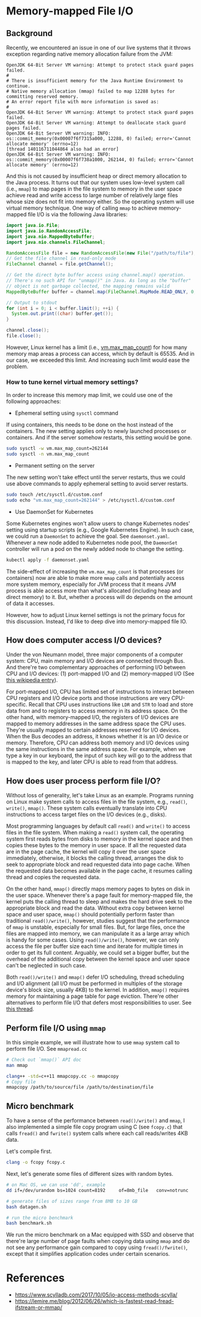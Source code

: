 # Memory-mapped File I/O


## Background

Recently, we encountered an issue in one of our live systems that it throws exception regarding
native memory allocation failure from the JVM:

```
OpenJDK 64-Bit Server VM warning: Attempt to protect stack guard pages failed.
#
# There is insufficient memory for the Java Runtime Environment to continue.
# Native memory allocation (mmap) failed to map 12288 bytes for committing reserved memory.
# An error report file with more information is saved as:
#
OpenJDK 64-Bit Server VM warning: Attempt to protect stack guard pages failed.
OpenJDK 64-Bit Server VM warning: Attempt to deallocate stack guard pages failed.
OpenJDK 64-Bit Server VM warning: INFO: os::commit_memory(0x00007f6f7315a000, 12288, 0) failed; error='Cannot allocate memory' (errno=12)
[thread 140116711044864 also had an error]
OpenJDK 64-Bit Server VM warning: INFO: os::commit_memory(0x00007f6f738a1000, 262144, 0) failed; error='Cannot allocate memory' (errno=12)
```

And this is not caused by insufficient heap or direct memory allocation to the Java process. It
turns out that our system uses low-level system call (i.e., `mmap`) to map pages in the file system
to memory in the user space achieve read and write access to large number of relatively large files
whose size does not fit into memory either. So the operating system will use virtual memory
technique. One way of calling `mmap` to achieve memory-mapped file I/O is via the following Java
libraries:

```java
import java.io.File;
import java.io.RandomAccessFile;
import java.nio.MappedByteBuffer;
import java.nio.channels.FileChannel;

RandomAccessFile file = new RandomAccessFile(new File("/path/to/file"), "r");
// Get the file channel in read-only mode
FileChannel channel = file.getChannel();

// Get the direct byte buffer access using channel.map() operation.
// There's no such API for "unmap()" in Java. As long as the "buffer"
// object is not garbage collected, the mapping remains valid
MappedByteBuffer buffer = channel.map(FileChannel.MapMode.READ_ONLY, 0, channel.size());

// Output to stdout
for (int i = 0; i < buffer.limit(); ++i) {
  System.out.print((char) buffer.get());
}

channel.close();
file.close();
```

However, Linux kernel has a limit (i.e., [vm.max_map_count](
https://www.kernel.org/doc/Documentation/sysctl/vm.txt)) for how many memory map areas a process can
access, which by default is 65535. And in our case, we exceeded this limit. And increasing such
limit would ease the problem.


### How to tune kernel virtual memory settings?

In order to increase this memory map limit, we could use one of the following approaches:

- Ephemeral setting using `sysctl` command

If using containers, this needs to be done on the host instead of the containers. The new setting
applies only to newly launched processes or containers. And if the server somehow restarts, this
setting would be gone.

```bash
sudo sysctl -w vm.max_map_count=262144
sudo sysctl -n vm.max_map_count
```

- Permanent setting on the server

The new setting won't take effect until the server restarts, thus we could use above commands to
apply ephemeral setting to avoid server restarts.

```bash
sudo touch /etc/sysctl.d/custom.conf
sudo echo "vm.max_map_count=262144" > /etc/sysctl.d/custom.conf
```

- Use DaemonSet for Kubernetes

Some Kubernetes engines won't allow users to change Kubernetes nodes' setting using startup
scripts (e.g., Google Kubernetes Engine). In such case, we could run a `DaemonSet` to achieve the
goal. See `daemonset.yaml`. Whenever a new node added to Kubernetes node pool, the `DaemonSet`
controller will run a pod on the newly added node to change the setting.


```bash
kubectl apply -f daemonset.yaml
```

The side-effect of increasing the `vm.max_map_count` is that processes (or containers) now are
able to make more `mmap` calls and potentially access more system memory, especially for JVM
process that it means JVM process is able access more than what's allocated (including heap and
direct memory) to it. But, whether a process will do depends on the amount of data it accesses.

However, how to adjust Linux kernel settings is not the primary focus for this discussion. Instead,
I'd like to deep dive into memory-mapped file IO.


## How does computer access I/O devices?

Under the von Neumann model, three major components of a computer system: CPU, main memory and I/O
devices are connected through Bus. And there're two complementary approaches of performing I/O
between CPU and I/O devices: (1) port-mapped I/O and (2) memory-mapped I/O (See [this wikipedia
entry](https://en.wikipedia.org/wiki/Memory-mapped_I/O#Port_I/O_via_device_drivers)).

For port-mapped I/O, CPU has limited set of instructions to interact between CPU registers and I/O
device ports and those instructions are very CPU-specific. Recall that CPU uses instructions like
`LDR` and `STR` to load and store data from and to registers to access memory in its address space.
On the other hand, with memory-mapped I/O, the registers of I/O devices are mapped to memory
addresses in the same address space the CPU uses. They're usually mapped to certain addresses
reserved for I/O devices. When the Bus decodes an address, it knows whether it is an I/O device or
memory. Therefore, CPU can address both memory and I/O devices using the same instructions in the
same address space. For example, when we type a key in our keyboard, the input of such key will go
to the address that is mapped to the key, and later CPU is able to read from that address.


## How does user process perform file I/O?

Without loss of generality, let's take Linux as an example. Programs running on Linux make system
calls to access files in the file system, e.g., `read()`, `write()`, `mmap()`. These system calls
eventually translate into CPU instructions to access target files on the I/O devices (e.g., disks).

Most programming languages by default call `read()` and `write()` to access files in the file system.
When making a `read()` system call, the operating system first reads bytes from disks to memory in
the kernel space and then copies these bytes to the memory in user space. If all the requested data
are in the page cache, the kernel will copy it over the user space immediately, otherwise, it blocks
the calling thread, arranges the disk to seek to appropriate block and read requested data into page
cache. When the requested data becomes available in the page cache, it resumes calling thread and
copies the requested data.

On the other hand, `mmap()` directly maps memory pages to bytes on disk in the user space. Whenever
there's a page fault for memory-mapped file, the kernel puts the calling thread to sleep and makes
the hard drive seek to the appropriate block and read the data. Without extra copy between kernel
space and user space, `mmap()` should potentially perform faster than traditional `read()/write()`,
however, studies suggest that the performance of `mmap` is unstable, especially for small files.
But, for large files, once the files are mapped into memory, we can manipulate it as a large array
which is handy for some cases. Using `read()/write()`, however, we can only access the file per
buffer size each time and iterate for multiple times in order to get its full content. Arguably, we
could set a bigger buffer, but the overhead of the additional copy between the kernel space and user
space can't be neglected in such case.

Both `read()/write()` and `mmap()` defer I/O scheduling, thread scheduling and I/O alignment (all
I/O must be performed in multiples of the storage device's block size, usually 4KB) to the kernel.
In addition, `mmap()` requires memory for maintaining a page table for page eviction. There're other
alternatives to perform file I/O that defers most responsibilities to user. See [this
thread](https://www.scylladb.com/2017/10/05/io-access-methods-scylla/).


## Perform file I/O using `mmap`

In this simple example, we will illustrate how to use `mmap` system call to perform file I/O. See
`mmapread.cc`

```bash
# Check out `mmap()` API doc
man mmap

clang++ -std=c++11 mmapcopy.cc -o mmapcopy
# Copy file
mmapcopy /path/to/source/file /path/to/destination/file
```

## Micro benchmark

To have a sense of the performance between `read()/write()` and `mmap`, I also implemented a simple
file copy program using C (see `fcopy.c`) that calls `fread()` and `fwrite()` system calls where
each call reads/writes 4KB data.

Let's compile first.

```bash
clang -o fcopy fcopy.c
```

Next, let's generate some files of different sizes with random bytes.

```bash
# on Mac OS, we can use 'dd', example
dd if=/dev/urandom bs=1024 count=8192     of=8mb_file   conv=notrunc

# generate files of sizes range from 8MB to 10 GB
bash datagen.sh

# run the micro benchmark
bash benchmark.sh
```

We run the micro benchmark on a Mac equipped with SSD and observe that there're large number of page
faults when copying data using `mmap` and do not see any performance gain compared to
copy using `fread()/fwrite()`, except that it simplifies application codes under certain scenarios.


# References

- https://www.scylladb.com/2017/10/05/io-access-methods-scylla/
- https://lemire.me/blog/2012/06/26/which-is-fastest-read-fread-ifstream-or-mmap/
